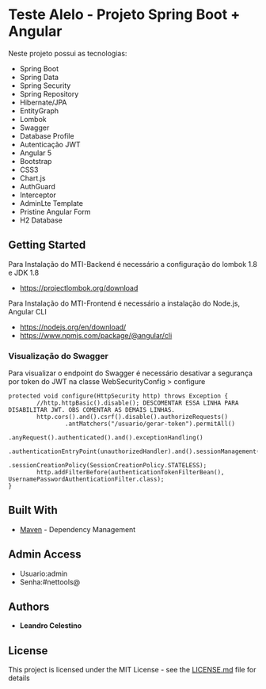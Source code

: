 # Teste Alelo - Projeto Spring Boot + Angular

Neste projeto possui as tecnologias:
* Spring Boot
* Spring Data
* Spring Security
* Spring Repository
* Hibernate/JPA
* EntityGraph
* Lombok
* Swagger
* Database Profile
* Autenticação JWT
* Angular 5
* Bootstrap
* CSS3
* Chart.js
* AuthGuard
* Interceptor
* AdminLte Template
* Pristine Angular Form
* H2 Database

## Getting Started

Para Instalação do MTI-Backend é necessário a configuração do lombok 1.8 e JDK 1.8
* https://projectlombok.org/download

Para Instalação do MTI-Frontend é necessário a instalação do Node.js, Angular CLI
* https://nodejs.org/en/download/
* https://www.npmjs.com/package/@angular/cli

### Visualização do Swagger

Para visualizar o endpoint do Swagger é necessário desativar a segurança por token do JWT na classe WebSecurityConfig > configure

```
protected void configure(HttpSecurity http) throws Exception {
		//http.httpBasic().disable(); DESCOMENTAR ESSA LINHA PARA DISABILITAR JWT. OBS COMENTAR AS DEMAIS LINHAS.
		http.cors().and().csrf().disable().authorizeRequests()
				.antMatchers("/usuario/gerar-token").permitAll()
				.anyRequest().authenticated().and().exceptionHandling()
				.authenticationEntryPoint(unauthorizedHandler).and().sessionManagement()
				.sessionCreationPolicy(SessionCreationPolicy.STATELESS);
		http.addFilterBefore(authenticationTokenFilterBean(), UsernamePasswordAuthenticationFilter.class);
}
```

## Built With
* [Maven](https://maven.apache.org/) - Dependency Management

## Admin Access
* Usuario:admin
* Senha:#nettools@

## Authors

* **Leandro Celestino**

## License

This project is licensed under the MIT License - see the [LICENSE.md](LICENSE.md) file for details


